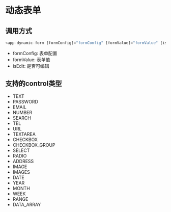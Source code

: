 # 动态表单

## 调用方式
```ts
<app-dynamic-form [formConfig]="formConfig" [formValue]="formValue" [isEdit]="isEdit"></app-dynamic-form>
```
- formConfig: 表单配置
- formValue: 表单值
- isEdit: 是否可编辑

## 支持的control类型
- TEXT
- PASSWORD
- EMAIL
- NUMBER
- SEARCH
- TEL
- URL
- TEXTAREA
- CHECKBOX
- CHECKBOX_GROUP
- SELECT
- RADIO
- ADDRESS
- IMAGE
- IMAGES
- DATE
- YEAR
- MONTH
- WEEK
- RANGE
- DATA_ARRAY
